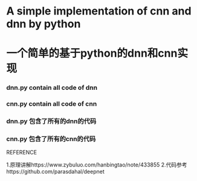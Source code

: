 # A simple implementation of cnn and dnn by python
# 一个简单的基于python的dnn和cnn实现

### dnn.py contain all code of dnn
### cnn.py contain all code of cnn

### dnn.py 包含了所有的dnn的代码
### cnn.py 包含了所有的cnn的代码

<p>REFERENCE</p>
1.原理讲解https://www.zybuluo.com/hanbingtao/note/433855  
2.代码参考https://github.com/parasdahal/deepnet  
